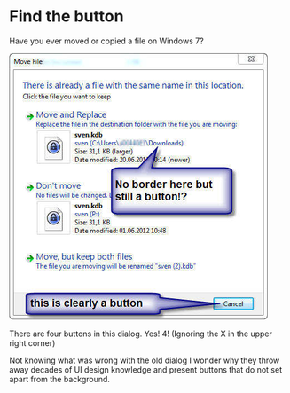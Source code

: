 # Find the button #

Have you ever moved or copied a file on Windows 7?

![](./gfx/10.jpg)

There are four buttons in this dialog. Yes! 4! (Ignoring the X in the upper right corner)

Not knowing what was wrong with the old dialog I wonder why they throw away decades of UI design knowledge and present buttons that do not set apart from the background.